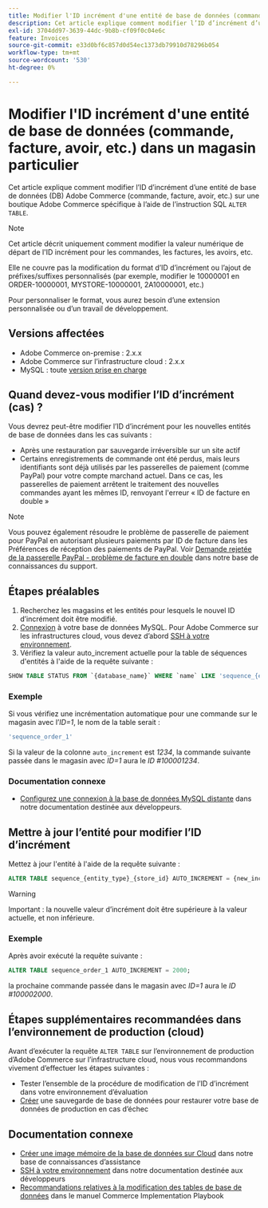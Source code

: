 ```yaml
---
title: Modifier l'ID incrément d'une entité de base de données (commande, facture, avoir, etc.) dans un magasin particulier
description: Cet article explique comment modifier l’ID d’incrément d’une entité de base de données (DB) Adobe Commerce (commande, facture, avoir, etc.) sur une boutique Adobe Commerce spécifique à l’aide de l’instruction SQL « ALTER TABLE ».
exl-id: 3704dd97-3639-44dc-9b8b-cf09f0c04e6c
feature: Invoices
source-git-commit: e33d0bf6c857d0d54ec1373db79910d78296b054
workflow-type: tm+mt
source-wordcount: '530'
ht-degree: 0%

---
```


# Modifier l&#39;ID incrément d&#39;une entité de base de données (commande, facture, avoir, etc.) dans un magasin particulier

Cet article explique comment modifier l’ID d’incrément d’une entité de base de données (DB) Adobe Commerce (commande, facture, avoir, etc.) sur une boutique Adobe Commerce spécifique à l’aide de l’instruction SQL `ALTER TABLE`.

>[!NOTE]
>
>Cet article décrit uniquement comment modifier la valeur numérique de départ de l&#39;ID incrément pour les commandes, les factures, les avoirs, etc.
>
>Elle ne couvre pas la modification du format d’ID d’incrément ou l’ajout de préfixes/suffixes personnalisés (par exemple, modifier le 10000001 en ORDER-10000001, MYSTORE-10000001, 2A10000001, etc.)
>
>Pour personnaliser le format, vous aurez besoin d’une extension personnalisée ou d’un travail de développement.

## Versions affectées

* Adobe Commerce on-premise : 2.x.x
* Adobe Commerce sur l’infrastructure cloud : 2.x.x
* MySQL : toute [version prise en charge](https://experienceleague.adobe.com/fr/docs/commerce-operations/installation-guide/system-requirements)

## Quand devez-vous modifier l’ID d’incrément (cas) ?

Vous devrez peut-être modifier l’ID d’incrément pour les nouvelles entités de base de données dans les cas suivants :

* Après une restauration par sauvegarde irréversible sur un site actif
* Certains enregistrements de commande ont été perdus, mais leurs identifiants sont déjà utilisés par les passerelles de paiement (comme PayPal) pour votre compte marchand actuel. Dans ce cas, les passerelles de paiement arrêtent le traitement des nouvelles commandes ayant les mêmes ID, renvoyant l&#39;erreur « ID de facture en double »

>[!NOTE]
>
>Vous pouvez également résoudre le problème de passerelle de paiement pour PayPal en autorisant plusieurs paiements par ID de facture dans les Préférences de réception des paiements de PayPal. Voir [Demande rejetée de la passerelle PayPal - problème de facture en double](https://experienceleague.adobe.com/fr/docs/experience-cloud-kcs/kbarticles/ka-26838) dans notre base de connaissances du support.

## Étapes préalables

1. Recherchez les magasins et les entités pour lesquels le nouvel ID d’incrément doit être modifié.
1. [Connexion](https://experienceleague.adobe.com/fr/docs/commerce-operations/installation-guide/prerequisites/database-server/mysql-remote) à votre base de données MySQL. Pour Adobe Commerce sur les infrastructures cloud, vous devez d’abord [SSH à votre environnement](https://experienceleague.adobe.com/docs/commerce-cloud-service/user-guide/develop/secure-connections.html?lang=fr).
1. Vérifiez la valeur auto\_increment actuelle pour la table de séquences d&#39;entités à l&#39;aide de la requête suivante :

```sql
SHOW TABLE STATUS FROM `{database_name}` WHERE `name` LIKE 'sequence_{entity_type}_{store_id}';
```

### Exemple

Si vous vérifiez une incrémentation automatique pour une commande sur le magasin avec l’*ID=1*, le nom de la table serait :

```sql
'sequence_order_1'
```

Si la valeur de la colonne `auto_increment` est *1234*, la commande suivante passée dans le magasin avec *ID=1* aura le *ID \#100001234*.

### Documentation connexe

* [Configurez une connexion à la base de données MySQL distante](https://experienceleague.adobe.com/fr/docs/commerce-operations/installation-guide/prerequisites/database-server/mysql-remote) dans notre documentation destinée aux développeurs.

## Mettre à jour l’entité pour modifier l’ID d’incrément

Mettez à jour l&#39;entité à l&#39;aide de la requête suivante :

```sql
ALTER TABLE sequence_{entity_type}_{store_id} AUTO_INCREMENT = {new_increment_value};
```

>[!WARNING]
>
>Important : la nouvelle valeur d’incrément doit être supérieure à la valeur actuelle, et non inférieure.

### Exemple

Après avoir exécuté la requête suivante :

```sql
ALTER TABLE sequence_order_1 AUTO_INCREMENT = 2000;
```

la prochaine commande passée dans le magasin avec *ID=1* aura le *ID \#100002000*.

## Étapes supplémentaires recommandées dans l’environnement de production (cloud)

Avant d’exécuter la requête `ALTER TABLE` sur l’environnement de production d’Adobe Commerce sur l’infrastructure cloud, nous vous recommandons vivement d’effectuer les étapes suivantes :

* Tester l’ensemble de la procédure de modification de l’ID d’incrément dans votre environnement d’évaluation
* [Créer](/help/how-to/general/create-database-dump-on-cloud.md) une sauvegarde de base de données pour restaurer votre base de données de production en cas d’échec

## Documentation connexe

* [Créer une image mémoire de la base de données sur Cloud](/help/how-to/general/create-database-dump-on-cloud.md) dans notre base de connaissances d’assistance
* [SSH à votre environnement](https://experienceleague.adobe.com/docs/commerce-cloud-service/user-guide/develop/secure-connections.html?lang=fr) dans notre documentation destinée aux développeurs
* [Recommandations relatives à la modification des tables de base de données](https://experienceleague.adobe.com/fr/docs/commerce-operations/implementation-playbook/best-practices/development/modifying-core-and-third-party-tables#why-adobe-recommends-avoiding-modifications) dans le manuel Commerce Implementation Playbook
